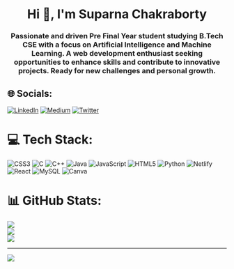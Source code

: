 <h1 align="center">Hi 👋, I'm Suparna Chakraborty</h1>
<h3 align="center">Passionate and driven Pre Final Year student  studying B.Tech CSE with a focus on Artificial Intelligence and Machine Learning. A web development enthusiast seeking opportunities to enhance skills and contribute to innovative projects. Ready for new challenges and personal growth.</h3>


## 🌐 Socials:
[![LinkedIn](https://img.shields.io/badge/LinkedIn-%230077B5.svg?logo=linkedin&logoColor=white)](https://linkedin.com/in/suparna-chakraborty) [![Medium](https://img.shields.io/badge/Medium-12100E?logo=medium&logoColor=white)](https://medium.com/@suparna_chakraborty) [![Twitter](https://img.shields.io/badge/Twitter-%231DA1F2.svg?logo=Twitter&logoColor=white)](https://twitter.com/suparnatwts) 

# 💻 Tech Stack:
![CSS3](https://img.shields.io/badge/css3-%231572B6.svg?style=plastic&logo=css3&logoColor=white) ![C](https://img.shields.io/badge/c-%2300599C.svg?style=plastic&logo=c&logoColor=white) ![C++](https://img.shields.io/badge/c++-%2300599C.svg?style=plastic&logo=c%2B%2B&logoColor=white) ![Java](https://img.shields.io/badge/java-%23ED8B00.svg?style=plastic&logo=java&logoColor=white) ![JavaScript](https://img.shields.io/badge/javascript-%23323330.svg?style=plastic&logo=javascript&logoColor=%23F7DF1E) ![HTML5](https://img.shields.io/badge/html5-%23E34F26.svg?style=plastic&logo=html5&logoColor=white) ![Python](https://img.shields.io/badge/python-3670A0?style=plastic&logo=python&logoColor=ffdd54) ![Netlify](https://img.shields.io/badge/netlify-%23000000.svg?style=plastic&logo=netlify&logoColor=#00C7B7) ![React](https://img.shields.io/badge/react-%2320232a.svg?style=plastic&logo=react&logoColor=%2361DAFB) ![MySQL](https://img.shields.io/badge/mysql-%2300f.svg?style=plastic&logo=mysql&logoColor=white) ![Canva](https://img.shields.io/badge/Canva-%2300C4CC.svg?style=plastic&logo=Canva&logoColor=white)
# 📊 GitHub Stats:
![](https://github-readme-stats.vercel.app/api?username=SuparnaChakraborty&theme=dark&hide_border=false&include_all_commits=false&count_private=false)<br/>
![](https://github-readme-streak-stats.herokuapp.com/?user=SuparnaChakraborty&theme=dark&hide_border=false)<br/>
![](https://github-readme-stats.vercel.app/api/top-langs/?username=SuparnaChakraborty&theme=dark&hide_border=false&include_all_commits=false&count_private=false&layout=compact)

---
[![](https://visitcount.itsvg.in/api?id=SuparnaChakraborty&icon=5&color=1)](https://visitcount.itsvg.in)

<!-- Proudly created with GPRM ( https://gprm.itsvg.in ) -->
